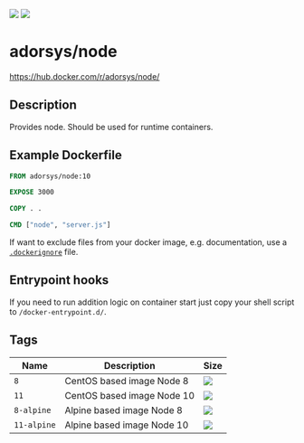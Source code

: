 [![](https://img.shields.io/docker/pulls/adorsys/node.svg?logo=docker&style=flat-square)](https://hub.docker.com/r/adorsys/node/)
[![](https://img.shields.io/docker/stars/adorsys/node.svg?logo=docker&style=flat-square)](https://hub.docker.com/r/adorsys/node/)

# adorsys/node

https://hub.docker.com/r/adorsys/node/

## Description

Provides node. Should be used for runtime containers.

## Example Dockerfile

```dockerfile
FROM adorsys/node:10

EXPOSE 3000

COPY . .

CMD ["node", "server.js"]
```

If want to exclude files from your docker image, e.g. documentation, 
use a [`.dockerignore`](https://docs.docker.com/engine/reference/builder/#dockerignore-file) file.

## Entrypoint hooks

If you need to run addition logic on container start just copy your shell script to `/docker-entrypoint.d/`.

## Tags

| Name | Description | Size |
| ---- | ----------- | ---- |
| `8` | CentOS based image Node 8 | ![](https://img.shields.io/microbadger/image-size/adorsys/node/8.svg?style=flat-square) |
| `11` | CentOS based image Node 10 | ![](https://img.shields.io/microbadger/image-size/adorsys/node/10.svg?style=flat-square) |
| `8-alpine` | Alpine based image Node 8 | ![](https://img.shields.io/microbadger/image-size/adorsys/node/8-alpine.svg?style=flat-square) |
| `11-alpine` | Alpine based image Node 10 | ![](https://img.shields.io/microbadger/image-size/adorsys/node/10-alpine.svg?style=flat-square) |
